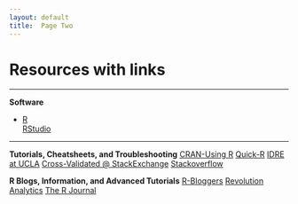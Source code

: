 ```yaml
---
layout: default
title:  Page Two
---
```


# Resources with links

****

**Software**
* [R](https://cran.r-project.org/)          
[RStudio](https://www.rstudio.com/)  

****

**Tutorials, Cheatsheets, and Troubleshooting**
[CRAN-Using R](https://cran.r-project.org/doc/contrib/usingR.pdf)
[Quick-R](http://www.statmethods.net/)
[IDRE at UCLA](http://www.ats.ucla.edu/stat/r/)
[Cross-Validated @ StackExchange](http://stats.stackexchange.com/)
[Stackoverflow](http://stackoverflow.com/)

**R Blogs, Information, and Advanced Tutorials**
[R-Bloggers](http://www.r-bloggers.com/)
[Revolution Analytics](http://blog.revolutionanalytics.com/)
[The R Journal](https://journal.r-project.org/)


